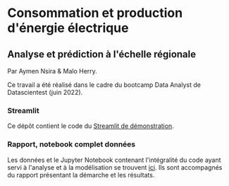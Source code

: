 # Consommation et production d'énergie électrique
## Analyse et prédiction à l'échelle régionale
Par Aymen Nsira & Malo Herry.

Ce travail a été réalisé dans le cadre du bootcamp Data Analyst de Datascientest (juin 2022).

### Streamlit
Ce dépôt contient le code du [Streamlit de démonstration](https://maloherry-energie-datascientest-st-accueil-s1vkr9.streamlitapp.com/).

### Rapport, notebook complet données
Les données et le Jupyter Notebook contenant l'intégralité du code ayant servi à l'analyse et à la modélisation se trouvent [ici](https://drive.proton.me/urls/T82A4RV30M#B9Ep3nlwntyY). Ils sont accompagnés du rapport présentant la démarche et les résultats.